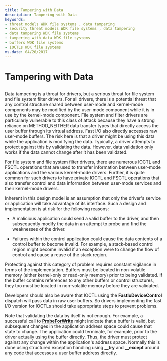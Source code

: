 ```yaml
---
title: Tampering with Data
description: Tampering with Data
keywords:
- threat models WDK file systems , data tampering
- security threat models WDK file systems , data tampering
- data tampering WDK file systems
- tampering with data WDK file systems
- buffers WDK file systems
- IOCTLs WDK file systems
ms.date: 04/20/2017
---
```


# Tampering with Data


## <span id="ddk_tampering_with_data_if"></span><span id="DDK_TAMPERING_WITH_DATA_IF"></span>


Data tampering is a threat for drivers, but a serious threat for file system and file system filter drivers. For all drivers, there is a potential threat that any control structure shared between user-mode and kernel-mode components may be modified by the user-mode component while it is in use by the kernel-mode component. File system and filter drivers are particularly vulnerable to this class of attack because they have a strong reliance on METHOD\_NEITHER data transfer types that directly access the user buffer through its virtual address. Fast I/O also directly accesses raw user-mode buffers. The risk here is that a driver might be using this data while the application is modifying the data. Typically, a driver attempts to protect against this by validating the data. However, data validation only works if the data cannot change after it has been validated.

For file system and file system filter drivers, there are numerous IOCTL and FSCTL operations that are used to transfer information between user-mode applications and the various kernel-mode drivers. Further, it is quite common for such drivers to have private IOCTL and FSCTL operations that also transfer control and data information between user-mode services and their kernel-mode drivers.

Inherent in this design model is an assumption that only the driver's service or application will take advantage of its interface. Such a design and implementation is at risk for the following reasons:

-   A malicious application could send a valid buffer to the driver, and then subsequently modify the data in an attempt to probe and find the weaknesses of the driver.

-   Failures within the control application could cause the data contents of a control buffer to become invalid. For example, a stack-based control region might become invalid if an exception were to change the flow of control and cause a reuse of the stack region.

Protecting against this category of problem requires constant vigilance in terms of the implementation. Buffers must be located in non-volatile memory (either kernel-only or read-only memory) prior to being validated. If the buffer contains references to any other buffers or control structures, they too must be located in non-volatile memory before they are validated.

Developers should also be aware that IOCTL using the **FastIoDeviceControl** dispatch will pass data in raw user buffers. So drivers implementing the fast I/O version for IOCTLs should take appropriate steps to prevent problems.

Note that validating the data by itself is not enough. For example, a successful call to [**ProbeForWrite**](/windows-hardware/drivers/ddi/wdm/nf-wdm-probeforwrite) might indicate that a buffer is valid, but subsequent changes in the application address space could cause that state to change. The application could terminate, for example, prior to the driver actually using the buffer directly. Thus, the driver must protect against any change within the application's address space. Normally this is done using structured exception handling using **\_\_try** and **\_\_except** around any code that accesses a user buffer address directly.

 

